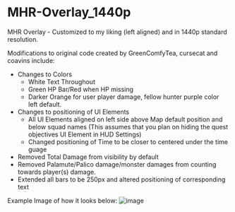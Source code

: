 # MHR-Overlay_1440p
MHR Overlay - Customized to my liking (left aligned) and in 1440p standard resolution.

Modifications to original code created by GreenComfyTea, cursecat and coavins include:
- Changes to Colors
  - White Text Throughout
  - Green HP Bar/Red when HP missing
  - Darker Orange for user player damage, fellow hunter purple color left default.
- Changes to positioning of UI Elements
  - All UI Elements aligned on left side above Map default position and below squad names (This assumes that you plan on hiding the quest objectives UI Element in HUD Settings)
  - Changed positioning of Time to be closer to centered under the time guage
- Removed Total Damage from visibility by default
- Removed Palamute/Palico damage/monster damages from counting towards player(s) damage.
- Extended all bars to be 250px and altered positioning of corresponding text

Example Image of how it looks below:
![image](https://user-images.githubusercontent.com/98252692/150668982-a0aba55e-460d-4631-8072-fa767a3a4401.png)
